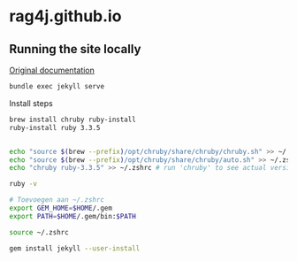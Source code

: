 # rag4j.github.io

## Running the site locally
[Original documentation](https://docs.github.com/en/pages/setting-up-a-github-pages-site-with-jekyll/testing-your-github-pages-site-locally-with-jekyll)

```bash
bundle exec jekyll serve
```


Install steps

```bash
brew install chruby ruby-install
ruby-install ruby 3.3.5


echo "source $(brew --prefix)/opt/chruby/share/chruby/chruby.sh" >> ~/.zshrc
echo "source $(brew --prefix)/opt/chruby/share/chruby/auto.sh" >> ~/.zshrc
echo "chruby ruby-3.3.5" >> ~/.zshrc # run 'chruby' to see actual version

ruby -v

# Toevoegen aan ~/.zshrc
export GEM_HOME=$HOME/.gem
export PATH=$HOME/.gem/bin:$PATH

source ~/.zshrc

gem install jekyll --user-install
```

